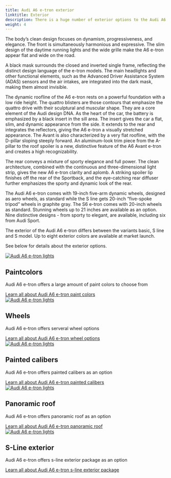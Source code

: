 ```yaml
---
title: Audi A6 e-tron exterior
linktitle: Exterior
description: There is a huge number of exterior options to the Audi A6 e-tron. Paint colors, body shapes, wheels, paint styles, different optics, color in grille,  mirror types, and many more options making it possible to order the car after your preferences. 
weight: 4
---
```

<!-- markdownlint-disable MD033 -->
<!-- markdownlint-disable MD010 -->

The body’s clean design focuses on dynamism, progressiveness, and elegance. The front is simultaneously harmonious and expressive. The slim design of the daytime running lights and the wide grille make the A6 e-tron appear flat and wide on the road.

A black mask surrounds the closed and inverted single frame, reflecting the distinct design language of the e-tron models. The main headlights and other functional elements, such as the Advanced Driver Assistance System (ADAS) sensors and the air intakes, are integrated into the dark mask, making them almost invisible.

The dynamic roofline of the A6 e-tron rests on a powerful foundation with a low ride height. The quattro blisters are those contours that emphasize the quattro drive with their sculptural and muscular shape. They are a core element of the Audi design DNA. As the heart of the car, the battery is emphasized by a black insert in the sill area. The insert gives the car a flat, slim, and dynamic appearance from the side. It extends to the rear and integrates the reflectors, giving the A6 e-tron a visually stretched appearance. The Avant is also characterized by a very flat roofline, with the D-pillar sloping steeply forward. An aluminum-look trim piece from the A-pillar to the roof spoiler is a new, distinctive feature of the A6 Avant e-tron and creates a high recognizability.

The rear conveys a mixture of sporty elegance and full power. The clean architecture, combined with the continuous and three-dimensional light strip, gives the new A6 e-tron clarity and aplomb. A striking spoiler lip finishes off the rear of the Sportback, and the eye-catching rear diffuser further emphasizes the sporty and dynamic look of the rear.

The Audi A6 e-tron comes with 19-inch five-arm dynamic wheels, designed as aero wheels, as standard while the S line gets 20-inch “five-spoke tripod” wheels in graphite gray. The S6 e-tron comes with 20-inch wheels as standard. Stunning wheels up to 21 inches are available as an option. Nine distinctive designs - from sporty to elegant, are available, including six from Audi Sport.

The exterior of the Audi A6 e-tron differs between the variants basic, S line and S model. Up to eight exterior colors are available at market launch.

See below for details about the exterior options.

<div class="container p-3 mb-4 bg-body-tertiary rounded border">
	<a href="paint/"><img src="https://media.electrichasgoneaudi.net/multimedia/models/a6-e-tron/exterior/paint/plasmablue_1_st.jpg" class="img-fluid mb-2" class="img-fluid" alt="Audi A6 e-tron lights" ></a>
	<h2>Paintcolors</h2>
	<p>
		Audi A6 e-tron offers a large amount of paint colors to choose from
	</p>
	<a href="paint/" class="btn btn-outline-primary" role="button">Learn all about Audi A6 e-tron paint colors</a>
</div>
<div class="container p-3 mb-4 bg-body-tertiary rounded border">
	<a href="wheels/"><img src="https://media.electrichasgoneaudi.net/multimedia/models/a6-e-tron/exterior/wheels/wheels_1_st.jpg" class="img-fluid mb-2" class="img-fluid" alt="Audi A6 e-tron lights" ></a>
	<h2>Wheels</h2>
	<p>
		Audi A6 e-tron offers serveral wheel options
	</p>
	<a href="wheels/" class="btn btn-outline-primary" role="button">Learn all about Audi A6 e-tron wheel options</a>
</div>
<div class="container p-3 mb-4 bg-body-tertiary rounded border">
	<a href="paintedcalibers/"><img src="https://media.electrichasgoneaudi.net/multimedia/models/a6-e-tron/exterior/paintedcalibers/calibers_1_st.jpg" class="img-fluid mb-2" class="img-fluid" alt="Audi A6 e-tron lights" ></a>
	<h2>Painted calibers</h2>
	<p>
		Audi A6 e-tron offers painted calibers as an option
	</p>
	<a href="paintedcalibers/" class="btn btn-outline-primary" role="button">Learn all about Audi A6 e-tron painted calibers</a>
</div>
<div class="container p-3 mb-4 bg-body-tertiary rounded border">
	<a href="panoramicroof/"><img src="https://media.electrichasgoneaudi.net/multimedia/models/a6-e-tron/exterior/panoramicroof/roof_1_st.jpg" class="img-fluid mb-2" class="img-fluid" alt="Audi A6 e-tron lights" ></a>
	<h2>Panoramic roof</h2>
	<p>
		Audi A6 e-tron offers panoramic roof as an option
	</p>
	<a href="panoramicroof/" class="btn btn-outline-primary" role="button">Learn all about Audi A6 e-tron panoramic roof</a>
</div>
<div class="container p-3 mb-4 bg-body-tertiary rounded border">
	<a href="s-line/"><img src="https://media.electrichasgoneaudi.net/multimedia/models/a6-e-tron/exterior/s-line/sline_1_st.jpg" class="img-fluid mb-2" class="img-fluid" alt="Audi A6 e-tron lights" ></a>
	<h2>S-Line exterior</h2>
	<p>
		Audi A6 e-tron offers s-line exterior package as an option
	</p>
	<a href="s-line/" class="btn btn-outline-primary" role="button">Learn all about Audi A6 e-tron s-line exterior package</a>
</div>